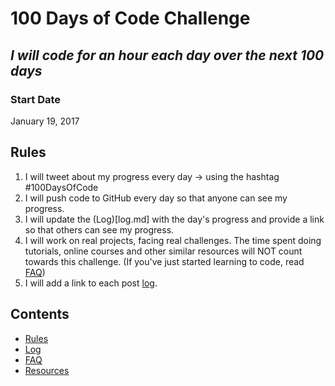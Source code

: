 # 100 Days of Code Challenge
## *I will code for an hour each day over the next 100 days*

### Start Date
January 19, 2017

## Rules
1. I will tweet about my progress every day -> using the hashtag #100DaysOfCode
3. I will push code to GitHub every day so that anyone can see my progress.
4. I will update the (Log)[log.md] with the day's progress and provide a link so that others can see my progress.
5. I will work on real projects, facing real challenges. The time spent doing tutorials, online courses and other similar resources will NOT count towards this challenge. (If you've just started learning to code, read [FAQ](FAQ.md))
6. I will add a link to each post [log](log.md).


## Contents
* [Rules](rules.md)
* [Log](log.md)
* [FAQ](FAQ.md)
* [Resources](resources.md)
